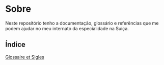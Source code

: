 # Sobre

Neste repositório tenho a documentação, glossário e referências que me podem ajudar no meu internato da especialidade na Suíça.


## Índice

[Glossaire et Sigles](./Glossaire_Sigles.md)
